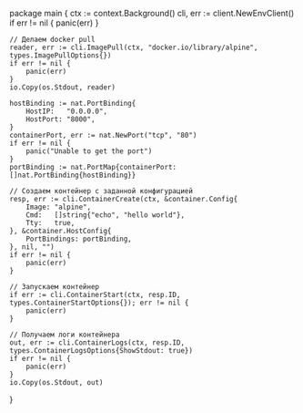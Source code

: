 package main {
    ctx := context.Background()
    cli, err := client.NewEnvClient()
    if err != nil {
        panic(err)
    }

    // Делаем docker pull
    reader, err := cli.ImagePull(ctx, "docker.io/library/alpine", types.ImagePullOptions{})
    if err != nil {
        panic(err)
    }
    io.Copy(os.Stdout, reader)

    hostBinding := nat.PortBinding{
        HostIP:   "0.0.0.0",
        HostPort: "8000",
    }
    containerPort, err := nat.NewPort("tcp", "80")
    if err != nil {
        panic("Unable to get the port")
    }
    portBinding := nat.PortMap{containerPort: []nat.PortBinding{hostBinding}}

    // Создаем контейнер с заданной конфигурацией
    resp, err := cli.ContainerCreate(ctx, &container.Config{
        Image: "alpine",
        Cmd:   []string{"echo", "hello world"},
        Tty:   true,
    }, &container.HostConfig{
        PortBindings: portBinding,
    }, nil, "")
    if err != nil {
        panic(err)
    }

    // Запускаем контейнер
    if err := cli.ContainerStart(ctx, resp.ID, types.ContainerStartOptions{}); err != nil {
        panic(err)
    }

    // Получаем логи контейнера
    out, err := cli.ContainerLogs(ctx, resp.ID, types.ContainerLogsOptions{ShowStdout: true})
    if err != nil {
        panic(err)
    }
    io.Copy(os.Stdout, out)
}
